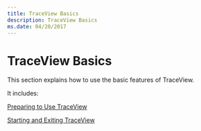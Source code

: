 ```yaml
---
title: TraceView Basics
description: TraceView Basics
ms.date: 04/20/2017
---
```


# TraceView Basics

This section explains how to use the basic features of TraceView.

It includes:

[Preparing to Use TraceView](preparing-to-use-traceview.md)

[Starting and Exiting TraceView](starting-and-exiting-traceview.md)
